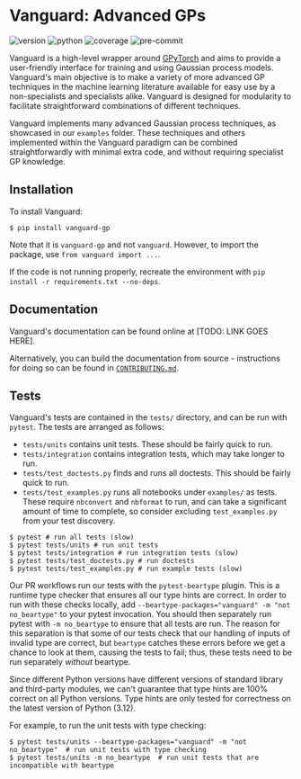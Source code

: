 # Vanguard: Advanced GPs

![version] ![python] ![coverage] ![pre-commit]

[version]: https://img.shields.io/badge/version-2.1.0-informational
[python]: https://img.shields.io/badge/python-3.8%7C3.9-informational
[coverage]: https://img.shields.io/badge/coverage-91%25-brightgreen
[pre-commit]: https://img.shields.io/badge/pre--commit-enabled-brightgreen?logo=pre-commit&logoColor=orange

Vanguard is a high-level wrapper around [GPyTorch](https://gpytorch.ai/) and aims to provide a user-friendly interface for training and using Gaussian process models.
Vanguard's main objective is to make a variety of more advanced GP techniques in the machine learning literature available for easy use by a non-specialists and specialists alike.
Vanguard is designed for modularity to facilitate straightforward combinations of different techniques.

Vanguard implements many advanced Gaussian process techniques, as showcased in our `examples` folder. These techniques and others implemented within the Vanguard paradigm can be combined straightforwardly with minimal extra code, and without requiring specialist GP knowledge.

## Installation
To install Vanguard:
```shell
$ pip install vanguard-gp
```
Note that it is `vanguard-gp` and not `vanguard`. However, to import the package, use
`from vanguard import ...`.

If the code is not running properly, recreate the environment with `pip install -r requirements.txt --no-deps`.

## Documentation

Vanguard's documentation can be found online at [TODO: LINK GOES HERE].

Alternatively, you can build the documentation from source - instructions for doing so can be found in
[`CONTRIBUTING.md`](CONTRIBUTING.md#documentation).

## Tests

Vanguard's tests are contained in the `tests/` directory, and can be run with `pytest`. The tests are arranged
as follows:
 - `tests/units` contains unit tests. These should be fairly quick to run.
 - `tests/integration` contains integration tests, which may take longer to run.
 - `tests/test_doctests.py` finds and runs all doctests. This should be fairly quick to run.
 - `tests/test_examples.py` runs all notebooks under `examples/` as tests. These require `nbconvert` and `nbformat` to run,
and can take a significant amount of time to complete, so consider excluding `test_examples.py` from your test
discovery.


```shell
$ pytest # run all tests (slow)
$ pytest tests/units # run unit tests
$ pytest tests/integration # run integration tests (slow)
$ pytest tests/test_doctests.py # run doctests
$ pytest tests/test_examples.py # run example tests (slow)
```

Our PR workflows run our tests with the `pytest-beartype` plugin. This is a runtime type checker that ensures all
our type hints are correct. In order to run with these checks locally, add
`--beartype-packages="vanguard" -m "not no_beartype"` to your pytest invocation. You should then separately run pytest
with `-m no_beartype` to ensure that all tests are run. The reason for this separation is that some of our tests check
that our handling of inputs of invalid type are correct, but `beartype` catches these errors before we get a chance to
look at them, causing the tests to fail; thus, these tests need to be run separately _without_ beartype.

Since different Python versions have different versions of standard library and third-party modules, we can't guarantee
that type hints are 100% correct on all Python versions. Type hints are only tested for correctness on the latest
version of Python (3.12).

For example, to run the unit tests with type checking:

```shell
$ pytest tests/units --beartype-packages="vanguard" -m "not no_beartype"  # run unit tests with type checking
$ pytest tests/units -m no_beartype  # run unit tests that are incompatible with beartype
```
